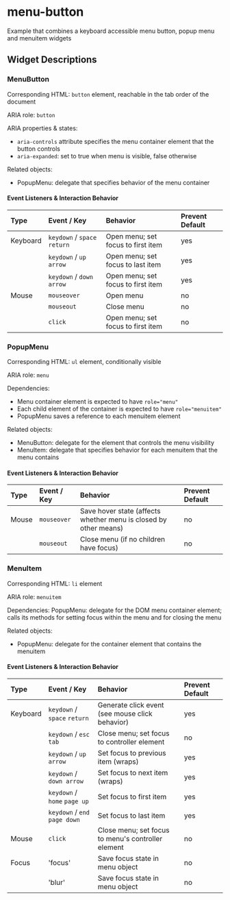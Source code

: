# menu-button
Example that combines a keyboard accessible menu button, popup menu and menuitem widgets

## Widget Descriptions

### MenuButton
Corresponding HTML: `button` element, reachable in the tab order of the document

ARIA role:  `button`

ARIA properties & states:

* `aria-controls` attribute specifies the menu container element that the button controls
* `aria-expanded`: set to true when menu is visible, false otherwise

Related objects:

* PopupMenu: delegate that specifies behavior of the menu container

#### Event Listeners & Interaction Behavior

| Type         | Event / Key                  | Behavior                           | Prevent Default |
| :----------- | :--------------------------- |:---------------------------------- | :-------------- |
| Keyboard     | `keydown` / `space` `return` | Open menu; set focus to first item | yes |
|              | `keydown` / `up arrow`       | Open menu; set focus to last item  | yes |
|              | `keydown` / `down arrow`     | Open menu; set focus to first item | yes |
| Mouse        | `mouseover`                  | Open menu                          | no  |
|              | `mouseout`                   | Close menu                         | no  |
|              | `click`                      | Open menu; set focus to first item | no  |

### PopupMenu
Corresponding HTML: `ul` element, conditionally visible

ARIA role:  `menu`

Dependencies:

* Menu container element is expected to have `role="menu"`
* Each child element of the container is expected to have `role="menuitem"`
* PopupMenu saves a reference to each menuitem element

Related objects:

* MenuButton: delegate for the element that controls the menu visibility
* MenuItem: delegate that specifies behavior for each menuitem that the menu contains

#### Event Listeners & Interaction Behavior

| Type         | Event / Key         | Behavior      | Prevent Default |
| :----------- | :------------------ |:------------- | :-------------- |
| Mouse        | `mouseover`         | Save hover state (affects whether menu is closed by other means)  | no |
|              | `mouseout`          | Close menu (if no children have focus) | no |

### MenuItem
Corresponding HTML: `li` element

ARIA role:  `menuitem`

Dependencies: PopupMenu: delegate for the DOM menu container element; calls its methods for
setting focus within the menu and for closing the menu

Related objects:

* PopupMenu: delegate for the container element that contains the menuitem

#### Event Listeners & Interaction Behavior

| Type         | Event / Key                    | Behavior                           | Prevent Default |
| :----------- | :----------------------------- |:---------------------------------- | :-------------- |
| Keyboard     | `keydown` / `space` `return`   | Generate click event (see mouse click behavior) | yes |
|              | `keydown` / `esc` `tab`        | Close menu; set focus to controller element | no |
|              | `keydown` / `up arrow`         | Set focus to previous item (wraps) | yes |
|              | `keydown` / `down arrow`       | Set focus to next item (wraps)     | yes |
|              | `keydown` / `home` `page up`   | Set focus to first item            | yes |
|              | `keydown` / `end` `page down`  | Set focus to last item             | yes |
| Mouse        | `click`                        | Close menu; set focus to menu's controller element | no |
| Focus        | 'focus'                        | Save focus state in menu object    | no |
|              | 'blur'                         | Save focus state in menu object    | no |
